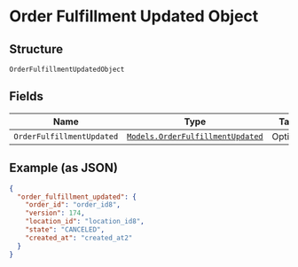 
# Order Fulfillment Updated Object

## Structure

`OrderFulfillmentUpdatedObject`

## Fields

| Name | Type | Tags | Description |
|  --- | --- | --- | --- |
| `OrderFulfillmentUpdated` | [`Models.OrderFulfillmentUpdated`](../../doc/models/order-fulfillment-updated.md) | Optional | - |

## Example (as JSON)

```json
{
  "order_fulfillment_updated": {
    "order_id": "order_id8",
    "version": 174,
    "location_id": "location_id8",
    "state": "CANCELED",
    "created_at": "created_at2"
  }
}
```

